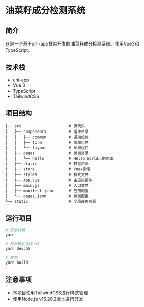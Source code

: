 # 油菜籽成分检测系统

## 简介

这是一个基于uni-app框架开发的油菜籽成分检测系统，使用Vue3和TypeScript。

## 技术栈

- uni-app
- Vue 3
- TypeScript
- TailwindCSS

## 项目结构

```
├── src                     # 源代码
│   ├── components          # 组件目录
│   │   ├── common          # 通用组件
│   │   ├── form            # 表单组件
│   │   └── layout          # 布局组件
│   ├── pages               # 页面目录
│   │   └── hello           # Hello World示例页面
│   ├── static              # 静态资源
│   ├── store               # Vuex存储
│   ├── styles              # 样式文件
│   ├── App.vue             # 主应用组件
│   ├── main.js             # 入口文件
│   ├── manifest.json       # 应用配置
│   └── pages.json          # 页面配置
└── static                  # 全局静态资源
```

## 运行项目

```bash
# 安装依赖
yarn

# 开发模式运行 H5
yarn dev:h5

# 发布
yarn build
```

## 注意事项

- 本项目使用TailwindCSS进行样式管理
- 使用Node.js v16.20.2版本进行开发 